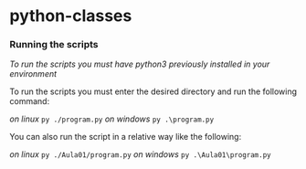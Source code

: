 # python-classes

### Running the scripts

*To run the scripts you must have python3 previously installed in your environment*

To run the scripts you must enter the desired directory and run the following command:

*on linux* `py ./program.py`
*on windows* `py .\program.py`

You can also run the script in a relative way like the following:

*on linux* `py ./Aula01/program.py`
*on windows* `py .\Aula01\program.py`